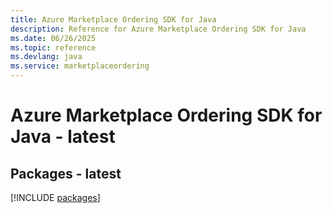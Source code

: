 ```yaml
---
title: Azure Marketplace Ordering SDK for Java
description: Reference for Azure Marketplace Ordering SDK for Java
ms.date: 06/26/2025
ms.topic: reference
ms.devlang: java
ms.service: marketplaceordering
---
```

# Azure Marketplace Ordering SDK for Java - latest
## Packages - latest
[!INCLUDE [packages](marketplace-ordering-index.md)]